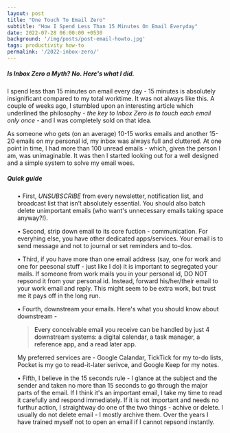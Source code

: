 ```yaml
---
layout: post
title: "One Touch To Email Zero"
subtitle: "How I Spend Less Than 15 Minutes On Email Everyday"
date: 2022-07-28 06:00:00 +0530
background: '/img/posts/post-email-howto.jpg'
tags: productivity how-to
permalink: '/2022-inbox-zero/'
---
```


<h5 class="western">Is Inbox Zero a Myth? No. Here's what I did.</h5>

<p class="text-justify">I spend less than 15 minutes on email every day - 15 minutes is absolutely insignificant compared to my total worktime. It was not always like this. A couple of weeks ago, I stumbled upon an interesting <a href="https://fortelabs.co/blog/one-touch-to-inbox-zero/" target="_blank" rel="noopener" style="text-decoration:none">article</a> which underlined the philosophy - <i>the key to Inbox Zero is to touch each email only once</i> - and I was completely sold on that idea.</p>

<p class="text-justify">As someone who gets (on an average) 10-15 works emails and another 15-20 emails on my personal id, my inbox was always full and cluttered. At one point in time, I had more than 100 unread emails - which, given the person I am, was unimaginable. It was then I started looking out for a well designed and a simple system to solve my email woes.</p>

<h5 class="western">Quick guide</h5>

<p> <ul class="text-justify">• First, <em>UNSUBSCRIBE</em> from every newsletter, notification list, and broadcast list that isn’t absolutely essential. You should also batch delete unimportant emails (who want's unnecessary emails taking space anyway?!).</ul></p> 

<ul class="text-justify">• Second, strip down email to its core fuction - communication. For everyhing else, you have other dedicated apps/services. Your email is to send message and not to journal or set reminders and to-dos.</ul>

<ul class="text-justify">• Third, if you have more than one email address (say, one for work and one for peesonal stuff - just like I do) it is important to segregated your mails. If someone from work mails you in your personal id, DO NOT repsond it from your personal id. Instead, forward his/her/their email to your work email and reply. This might seem to be extra work, but trust me it pays off in the long run.</ul>

<ul class="text-justify">• Fourth, downstream your emails. Here's what you should know about downstream -</ul> 
<ul><blockquote class="blockquote" "text-justify"><a href="https://fortelabs.co/blog/one-touch-to-inbox-zero/" target="_blank" rel="noopener" style="text-decoration:none">Every conceivable email you receive can be handled by just 4 downstream systems: a digital calendar, a task manager, a reference app, and a read later app.</a></blockquote></ul>
<ul>My preferred services are - <a href="https://calendar.google.com/" target="_blank" rel="noopener" style="text-decoration:none">Google Calandar</a>, <a href="https://ticktick.com/" target="_blank" rel="noopener" style="text-decoration:none">TickTick</a> for my to-do lists, <a href="https://getpocket.com/" target="_blank" rel="noopener" style="text-decoration:none">Pocket</a> is my go to read-it-later serivce, and <a href="https://keep.google.com/" target="_blank" rel="noopener" style="text-decoration:none">Google Keep</a> for my notes. </ul>

<ul class="text-justify">• Fifth, I believe in the 15 seconds rule - I glance at the subject and the sender and taken no more than 15 seconds to go through the major parts of the email. If I think it's an important email, I take my time to read it carefully and respond immediately. If it is not important and needs no furthur action, I straightway do one of the two things - achive or delete. I usually do not delete email - I mostly archive them. Over the years I have trained myself not to open an email if I cannot repsond instantly.</ul>
